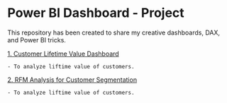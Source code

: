 # Power BI Dashboard - Project

This repository has been created to share my creative dashboards, DAX, and Power BI tricks.

[1. Customer Lifetime Value Dashboard](https://github.com/Tubsamon/PowerBI-Project/tree/main/Customer%20Lifetime%20Value)
    
    - To analyze liftime value of customers.
 
[2. RFM Analysis for Customer Segmentation](https://github.com/Tubsamon/PowerBI-Project/tree/main/RFM%20Analysis%20for%20Customer%20Segmentation)

    - To analyze liftime value of customers.
